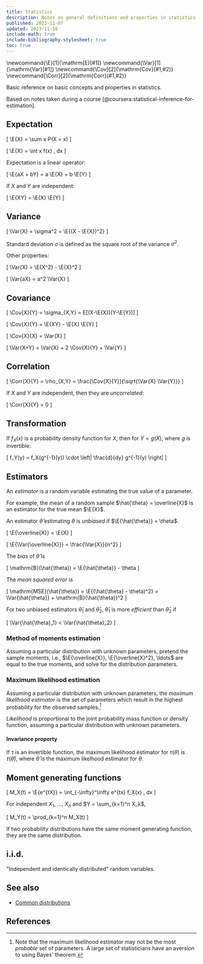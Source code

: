 ```yaml
---
title: Statistics
description: Notes on general definitions and properties in statistics.
published: 2023-11-07
updated: 2023-11-10
include-math: true
include-bibliography-stylesheet: true
toc: true
---
```


\newcommand{\E}[1]{\mathrm{E}[#1]}
\newcommand{\Var}[1]{\mathrm{Var}[#1]}
\newcommand{\Cov}[2]{\mathrm{Cov}(#1,#2)}
\newcommand{\Corr}[2]{\mathrm{Corr}(#1,#2)}

Basic reference on basic concepts and properties in statistics.

Based on notes taken during a course [@coursera:statistical-inference-for-estimation].

## Expectation

\[ \E{X} = \sum x P(X = x) \]

\[ \E{X} = \int x f(x) \, dx \]

Expectation is a linear operator:

\[ \E{aX + bY} = a \E{X} + b \E{Y} \]

If $X$ and $Y$ are independent:

\[ \E{XY} = \E{X} \E{Y} \]

## Variance

\[ \Var{X} = \sigma^2 = \E{(X - \E{X})^2} \]

Standard deviation $\sigma$ is defined as the square root of the variance $\sigma^2$.

Other properties:

\[ \Var{X} = \E{X^2} - \E{X}^2 \]

\[ \Var{aX} = a^2 \Var{X} \]

## Covariance

\[ \Cov{X}{Y} = \sigma_{X,Y} = E[(X-\E{X})(Y-\E{Y})] \]

\[ \Cov{X}{Y} = \E{XY} - \E{X} \E{Y} \]

\[ \Cov{X}{X} = \Var{X} \]

\[ \Var{X+Y} = \Var{X} + 2 \Cov{X}{Y} + \Var{Y} \]

## Correlation

\[ \Corr{X}{Y} = \rho_{X,Y} = \frac{\Cov{X}{Y}}{\sqrt{\Var{X} \Var{Y}}} \]

If $X$ and $Y$ are independent, then they are _uncorrelated_:

\[ \Corr{X}{Y} = 0 \]

## Transformation

If $f_X(x)$ is a probability density function for $X$,
then for $Y=g(X)$, where $g$ is invertible:

\[ f_Y(y) = f_X(g^{-1}(y)) \cdot \left| \frac{d}{dy} g^{-1}(y) \right| \]

## Estimators

An _estimator_ is a random variable estimating the true value of a parameter.

For example, the mean of a random sample $\hat{\theta} = \overline{X}$
is an estimator for the true mean $\E{X}$.

An estimator $\hat{\theta}$ estimating $\theta$ is _unbiased_
if $\E{\hat{\theta}} = \theta$.

\[ \E{\overline{X}} = \E{X} \]

\[ \E{\Var{\overline{X}}} = \frac{\Var{X}}{n^2} \]

The _bias_ of $\hat{\theta}$ is

\[ \mathrm{B}(\hat{\theta}) = \E{\hat{\theta}} - \theta \]

The _mean squared error_ is

\[ \mathrm{MSE}(\hat{\theta}) = \E{(\hat{\theta} - \theta)^2} =
   \Var{\hat{\theta}} + \mathrm{B}(\hat{\theta})^2 \]

For two unbiased estimators $\hat{\theta}_1$ and $\hat{\theta}_2$,
$\hat{\theta}_1$ is more _efficient_ than $\hat{\theta}_2$ if

\[ \Var{\hat{\theta}_1} < \Var{\hat{\theta}_2} \]

### Method of moments estimation

Assuming a particular distribution with unknown parameters,
pretend the sample moments, i.e., $\E{\overline{X}}, \E{\overline{X}^2}, \ldots$
are equal to the true moments, and solve for the distribution parameters.

### Maximum likelihood estimation

Assuming a particular distribution with unknown parameters,
the _maximum likelihood estimator_ is the set of parameters which result
in the highest probability for the observed samples.[^not-bayesian]

[^not-bayesian]: Note that the maximum likelihood estimator may not
  be the most _probable_ set of parameters.  A large set of statisticians
  have an aversion to using Bayes' theorem.

_Likelihood_ is proportional to the joint probability mass function or density function,
assuming a particular distribution with unknown parameters.

#### Invariance property

If $\tau$ is an invertible function, the maximum likelihood estimator for $\tau(\theta)$
is $\tau(\hat{\theta})$, where $\hat{\theta}$ is the maximum likelhood estimator for $\theta$.

## Moment generating functions

\[ M_X(t) = \E{e^{tX}} = \int_{-\infty}^\infty e^{tx} f_X(x) \, dx \]

For independent $X_1$, ..., $X_n$ and $Y = \sum_{k=1}^n X_k$,

\[ M_Y(t) = \prod_{k=1}^n M_X(t) \]

If two probability distributions have the same moment generating function,
they are the same distribution.

## i.i.d.

"Independent and identically distributed" random variables.

## See also

* [Common distributions](distributions)

## References
